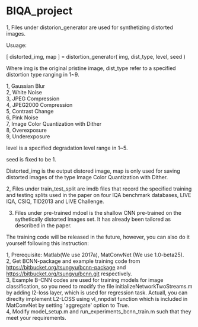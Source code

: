 # BIQA_project

1, Files under distorion_generator are used for synthetizing distorted images.

Usuage:

[ distorted_img, map ] = distortion_generator( img, dist_type, level, seed )

Where img is the original pristine image, dist_type refer to a specified distortion type ranging in 1~9.

1, Gaussian Blur \
2, White Noise  \
3, JPEG Compression \
4, JPEG2000 Compression \
5, Contrast Change \
6, Pink Noise \
7, Image Color Quantization with Dither \
8, Overexposure \
9, Underexposure 

level is a specified degradation level range in 1~5.

seed is fixed to be 1.

Distorted_img is the output distored image, map is only used for saving distorted images of the type Image Color Quantization with Dither. 

2, Files under train_test_split are imdb files that record the specified training and testing splits used in the paper on four IQA benchmark databases, LIVE IQA, CSIQ, TID2013 and LIVE Challenge.

3. Files under pre-trained mdoel is the shallow CNN pre-trained on the sythetically distorted images set. It has already been tailored as described in the paper. 

The training code will be released in the future, however, you can also do it yourself following this instruction:

1, Prerequisite: Matlab(We use 2017a), MatConvNet (We use 1.0-beta25).\
2, Get BCNN-package and example training code from https://bitbucket.org/tsungyu/bcnn-package and https://bitbucket.org/tsungyu/bcnn.git respectively. \
3, Example B-CNN codes are used for training models for image classification, so you need to modify the file initializeNetworkTwoStreams.m by adding l2-loss layer, which is used for regression task. Actuall, you can direclty implement L2-LOSS using vl_nnpdist function which is included in MatConvNet by setting 'aggregate' option to True.\
4, Modify model_setup.m and run_experiments_bcnn_train.m such that they meet your requirements.
